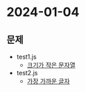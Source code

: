 # 2024-01-04
## 문제
* test1.js 
    * [크기가 작은 문자열](https://school.programmers.co.kr/learn/courses/30/lessons/147355)
* test2.js
    * [가장 가까운 글자](https://school.programmers.co.kr/learn/courses/30/lessons/142086) 

